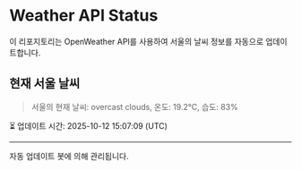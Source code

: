 
# Weather API Status

이 리포지토리는 OpenWeather API를 사용하여 서울의 날씨 정보를 자동으로 업데이트합니다.

## 현재 서울 날씨
> 서울의 현재 날씨: overcast clouds, 온도: 19.2°C, 습도: 83%

⏳ 업데이트 시간: 2025-10-12 15:07:09 (UTC)

---
자동 업데이트 봇에 의해 관리됩니다.
